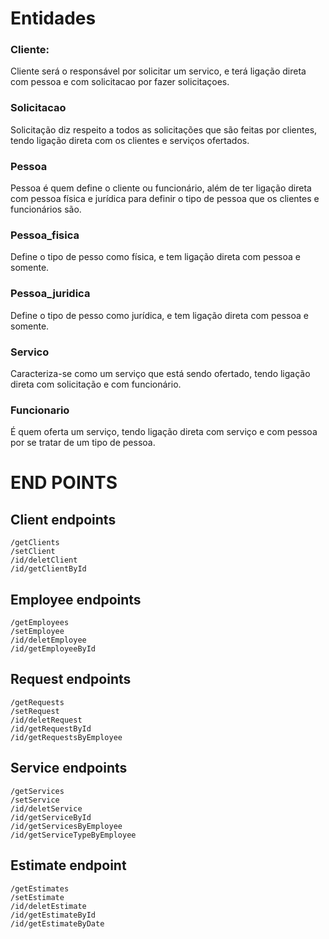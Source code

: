 # Entidades
### Cliente:
Cliente será o responsável por solicitar um servico, e terá ligação direta com pessoa e com solicitacao por fazer solicitaçoes.
### Solicitacao
Solicitação diz respeito a todos as solicitações que são feitas por clientes, tendo ligação direta com os clientes e serviços ofertados.
### Pessoa
Pessoa é quem define o cliente ou funcionário, além de ter ligação direta com pessoa física e jurídica para definir o tipo de pessoa que os clientes e funcionários são.
### Pessoa_fisica
Define o tipo de pesso como física, e tem ligação direta com pessoa e somente.
### Pessoa_juridica
Define o tipo de pesso como jurídica, e tem ligação direta com pessoa e somente.
### Servico
Caracteriza-se como um serviço que está sendo ofertado, tendo ligação direta com solicitação e com funcionário.
### Funcionario
É quem oferta um serviço, tendo ligação direta com serviço e com pessoa por se tratar de um tipo de pessoa.



# END POINTS

## Client endpoints

```
/getClients
/setClient
/id/deletClient
/id/getClientById
```
## Employee endpoints
```
/getEmployees
/setEmployee
/id/deletEmployee
/id/getEmployeeById

```
## Request endpoints
```
/getRequests
/setRequest
/id/deletRequest
/id/getRequestById
/id/getRequestsByEmployee
```
## Service endpoints
```
/getServices
/setService
/id/deletService
/id/getServiceById
/id/getServicesByEmployee
/id/getServiceTypeByEmployee
```
## Estimate endpoint
```
/getEstimates
/setEstimate
/id/deletEstimate
/id/getEstimateById
/id/getEstimateByDate
```
